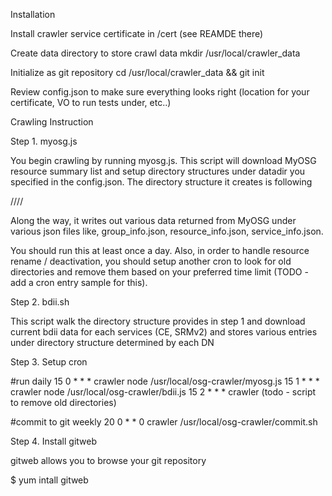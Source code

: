 Installation

Install crawler service certificate in /cert (see REAMDE there)

Create data directory to store crawl data
mkdir /usr/local/crawler_data

Initialize as git repository
cd /usr/local/crawler_data && git init

Review config.json to make sure everything looks right (location for your certificate, VO to run tests under, etc..)

Crawling Instruction

Step 1. myosg.js

You begin crawling by running myosg.js. This script will download MyOSG resource summary list and setup directory structures under datadir you specified in the config.json. The directory structure it creates is following

<datadir>/<grid type>/<resource group name>/<resource name>/<service name>

Along the way, it writes out various data returned from MyOSG under various json files like, group_info.json, resource_info.json, service_info.json.

You should run this at least once a day. Also, in order to handle resource rename / deactivation, you should setup another cron to look for old directories and remove them based on your preferred time limit (TODO - add a cron entry sample for this).

Step 2. bdii.sh

This script walk the directory structure provides in step 1 and download current bdii data for each services (CE, SRMv2) and stores various entries under directory structure determined by each DN

Step 3. Setup cron

#run daily
15 0 * * * crawler node /usr/local/osg-crawler/myosg.js
15 1 * * * crawler node /usr/local/osg-crawler/bdii.js
15 2 * * * crawler (todo - script to remove old directories)

#commit to git weekly
20 0 * * 0 crawler /usr/local/osg-crawler/commit.sh

Step 4. Install gitweb

gitweb allows you to browse your git repository

$ yum intall gitweb



